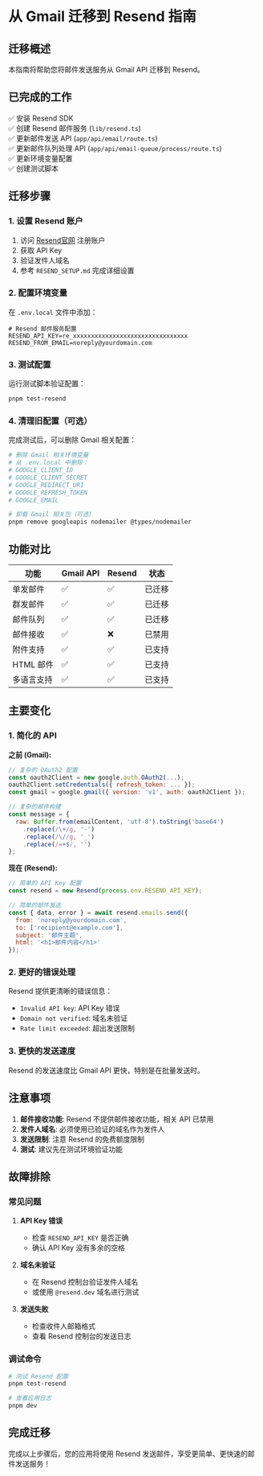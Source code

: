 # 从 Gmail 迁移到 Resend 指南

## 迁移概述

本指南将帮助您将邮件发送服务从 Gmail API 迁移到 Resend。

## 已完成的工作

✅ 安装 Resend SDK  
✅ 创建 Resend 邮件服务 (`lib/resend.ts`)  
✅ 更新邮件发送 API (`app/api/email/route.ts`)  
✅ 更新邮件队列处理 API (`app/api/email-queue/process/route.ts`)  
✅ 更新环境变量配置  
✅ 创建测试脚本  

## 迁移步骤

### 1. 设置 Resend 账户

1. 访问 [Resend官网](https://resend.com) 注册账户
2. 获取 API Key
3. 验证发件人域名
4. 参考 `RESEND_SETUP.md` 完成详细设置

### 2. 配置环境变量

在 `.env.local` 文件中添加：

```env
# Resend 邮件服务配置
RESEND_API_KEY=re_xxxxxxxxxxxxxxxxxxxxxxxxxxxxxxxx
RESEND_FROM_EMAIL=noreply@yourdomain.com
```

### 3. 测试配置

运行测试脚本验证配置：

```bash
pnpm test-resend
```

### 4. 清理旧配置（可选）

完成测试后，可以删除 Gmail 相关配置：

```bash
# 删除 Gmail 相关环境变量
# 从 .env.local 中删除：
# GOOGLE_CLIENT_ID
# GOOGLE_CLIENT_SECRET  
# GOOGLE_REDIRECT_URI
# GOOGLE_REFRESH_TOKEN
# GOOGLE_EMAIL

# 卸载 Gmail 相关包（可选）
pnpm remove googleapis nodemailer @types/nodemailer
```

## 功能对比

| 功能 | Gmail API | Resend | 状态 |
|------|-----------|--------|------|
| 单发邮件 | ✅ | ✅ | 已迁移 |
| 群发邮件 | ✅ | ✅ | 已迁移 |
| 邮件队列 | ✅ | ✅ | 已迁移 |
| 邮件接收 | ✅ | ❌ | 已禁用 |
| 附件支持 | ✅ | ✅ | 已支持 |
| HTML 邮件 | ✅ | ✅ | 已支持 |
| 多语言支持 | ✅ | ✅ | 已支持 |

## 主要变化

### 1. 简化的 API

**之前 (Gmail):**
```javascript
// 复杂的 OAuth2 配置
const oauth2Client = new google.auth.OAuth2(...);
oauth2Client.setCredentials({ refresh_token: ... });
const gmail = google.gmail({ version: 'v1', auth: oauth2Client });

// 复杂的邮件构建
const message = {
  raw: Buffer.from(emailContent, 'utf-8').toString('base64')
    .replace(/\+/g, '-')
    .replace(/\//g, '_')
    .replace(/=+$/, '')
};
```

**现在 (Resend):**
```javascript
// 简单的 API Key 配置
const resend = new Resend(process.env.RESEND_API_KEY);

// 简单的邮件发送
const { data, error } = await resend.emails.send({
  from: 'noreply@yourdomain.com',
  to: ['recipient@example.com'],
  subject: '邮件主题',
  html: '<h1>邮件内容</h1>'
});
```

### 2. 更好的错误处理

Resend 提供更清晰的错误信息：
- `Invalid API key`: API Key 错误
- `Domain not verified`: 域名未验证
- `Rate limit exceeded`: 超出发送限制

### 3. 更快的发送速度

Resend 的发送速度比 Gmail API 更快，特别是在批量发送时。

## 注意事项

1. **邮件接收功能**: Resend 不提供邮件接收功能，相关 API 已禁用
2. **发件人域名**: 必须使用已验证的域名作为发件人
3. **发送限制**: 注意 Resend 的免费额度限制
4. **测试**: 建议先在测试环境验证功能

## 故障排除

### 常见问题

1. **API Key 错误**
   - 检查 `RESEND_API_KEY` 是否正确
   - 确认 API Key 没有多余的空格

2. **域名未验证**
   - 在 Resend 控制台验证发件人域名
   - 或使用 `@resend.dev` 域名进行测试

3. **发送失败**
   - 检查收件人邮箱格式
   - 查看 Resend 控制台的发送日志

### 调试命令

```bash
# 测试 Resend 配置
pnpm test-resend

# 查看应用日志
pnpm dev
```

## 完成迁移

完成以上步骤后，您的应用将使用 Resend 发送邮件，享受更简单、更快速的邮件发送服务！ 